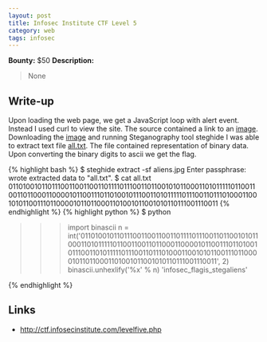 ```yaml
---
layout: post
title: Infosec Institute CTF Level 5
category: web
tags: infosec
---
```


**Bounty:** $50
**Description:**

>    None

## Write-up

Upon loading the web page, we get a JavaScript loop with alert event. Instead I used curl to view the site. The source contained a link to an [image]({{site.url}}/assets/aliens.jpg). Downloading the [image]({{site.url}}/assets/aliens.jpg) and running Steganography tool steghide I was able to extract text file [all.txt]({{site.url}}/assets/all.txt). The file contained representation of binary data. Upon converting the binary digits to ascii we get the flag.

{% highlight bash %}
$ steghide extract -sf aliens.jpg
Enter passphrase:
wrote extracted data to "all.txt".
$ cat all.txt
01101001011011100110011001101111011100110110010101100011010111110110011001101100011000010110011101101001011100110101111101110011011101000110010101100111011000010110110001101001011001010110111001110011
{% endhighlight %}
{% highlight python %}
$ python
>>> import binascii
>>> n = int('01101001011011100110011001101111011100110110010101100011010111110110011001101100011000010110011101101001011100110101111101110011011101000110010101100111011000010110110001101001011001010110111001110011', 2)
>>> binascii.unhexlify('%x' % n)
'infosec_flagis_stegaliens'
>>>
{% endhighlight %}

## Links

* <http://ctf.infosecinstitute.com/levelfive.php>
